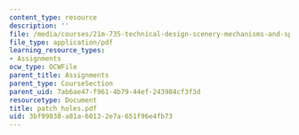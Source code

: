 ```yaml
---
content_type: resource
description: ''
file: /media/courses/21m-735-technical-design-scenery-mechanisms-and-special-effects-spring-2004/3bf99838a81a60132e7a651f96e4fb73_patch_holes.pdf
file_type: application/pdf
learning_resource_types:
- Assignments
ocw_type: OCWFile
parent_title: Assignments
parent_type: CourseSection
parent_uid: 7ab6ae47-f961-4b79-44ef-243984cf3f3d
resourcetype: Document
title: patch_holes.pdf
uid: 3bf99838-a81a-6013-2e7a-651f96e4fb73
---
```

